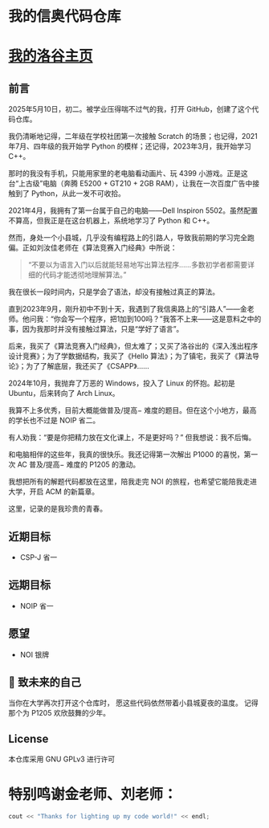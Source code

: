 # 我的信奥代码仓库

# [我的洛谷主页](https://www.luogu.com.cn/user/1520652)

## 前言

2025年5月10日，初二。被学业压得喘不过气的我，打开 GitHub，创建了这个代码仓库。

我仍清晰地记得，二年级在学校社团第一次接触 Scratch 的场景；也记得，2021年7月、四年级的我开始学 Python 的模样；还记得，2023年3月，我开始学习 C++。

那时的我没有手机，只能用家里的老电脑看动画片、玩 4399 小游戏。正是这台“上古级”电脑（奔腾 E5200 + GT210 + 2GB RAM），让我在一次百度广告中接触到了 Python，从此一发不可收拾。

2021年4月，我拥有了第一台属于自己的电脑——Dell Inspiron 5502。虽然配置不算高，但我正是在这台机器上，系统地学习了 Python 和 C++。

然而，身处一个小县城，几乎没有编程路上的引路人，导致我前期的学习完全跑偏。正如刘汝佳老师在《算法竞赛入门经典》中所说：

> “不要以为语言入门以后就能轻易地写出算法程序……多数初学者都需要详细的代码才能透彻地理解算法。”

我在很长一段时间内，只是学会了语法，却没有接触过真正的算法。

直到2023年9月，刚升初中不到十天，我遇到了我信奥路上的“引路人”——金老师。他问我：“你会写一个程序，把1加到100吗？”我答不上来——这是意料之中的事，因为我那时并没有接触过算法，只是“学好了语言”。

后来，我买了《算法竞赛入门经典》，但太难了；又买了洛谷出的《深入浅出程序设计竞赛》；为了学数据结构，我买了《Hello 算法》；为了镇宅，我买了《算法导论》；为了了解底层，我还买了《CSAPP》……

2024年10月，我抛弃了万恶的 Windows，投入了 Linux 的怀抱。起初是 Ubuntu，后来转向了 Arch Linux。

我算不上多优秀，目前大概能做普及/提高− 难度的题目。但在这个小地方，最高的学长也不过是 NOIP 省二。

有人劝我：“要是你把精力放在文化课上，不是更好吗？”
但我想说：我不后悔。

和电脑相伴的这些年，我真的很快乐。我还记得第一次解出 P1000 的喜悦，第一次 AC 普及/提高− 难度的 P1205 的激动。

我想把所有的解题代码都放在这里，陪我走完 NOI 的旅程，也希望它能陪我走进大学，开启 ACM 的新篇章。

这里，记录的是我珍贵的青春。

## 近期目标

- CSP-J 省一

## 远期目标

- NOIP 省一

## 愿望

- NOI 银牌

## 🌌 致未来的自己

当你在大学再次打开这个仓库时，
愿这些代码依然带着小县城夏夜的温度。
记得那个为 P1205 欢欣鼓舞的少年。

## License

本仓库采用 GNU GPLv3 进行许可

# 特别鸣谢金老师、刘老师：

```C++
cout << "Thanks for lighting up my code world!" << endl;
```

